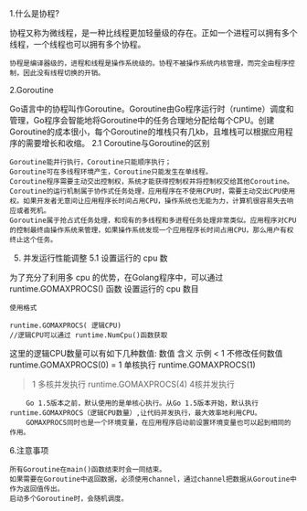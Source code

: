 1.什么是协程?

协程又称为微线程，是一种比线程更加轻量级的存在。正如一个进程可以拥有多个线程，一个线程也可以拥有多个协程。

    协程是编译器级的，进程和线程是操作系统级的。协程不被操作系统内核管理，而完全由程序控制，因此没有线程切换的开销。

2.Goroutine

Go语言中的协程叫作Goroutine。Goroutine由Go程序运行时（runtime）调度和管理，Go程序会智能地将Goroutine中的任务合理地分配给每个CPU。创建Goroutine的成本很小，每个Goroutine的堆栈只有几kb，且堆栈可以根据应用程序的需要增长和收缩。
2.1 Coroutine与Goroutine的区别

    Goroutine能并行执行，Coroutine只能顺序执行；
    Goroutine可在多线程环境产生，Coroutine只能发生在单线程。
    Coroutine程序需要主动交出控制权，系统才能获得控制权并将控制权交给其他Coroutine。
    Coroutine的运行机制属于协作式任务处理，应用程序在不使用CPU时，需要主动交出CPU使用权。如果开发者无意间让应用程序长时间占用CPU，操作系统也无能为力，计算机很容易失去响应或者死机。
    Goroutine属于抢占式任务处理，和现有的多线程和多进程任务处理非常类似。应用程序对CPU的控制最终由操作系统来管理，如果操作系统发现一个应用程序长时间占用CPU，那么用户有权终止这个任务。

5. 并发运行性能调整 5.1 设置运行的 cpu 数

为了充分了利用多 cpu 的优势，在Golang程序中，可以通过runtime.GOMAXPROCS() 函数 设置运行的 cpu 数目

    使用格式

    runtime.GOMAXPROCS( 逻辑CPU)
    //逻辑CPU可以通过 runtime.NumCpu()函数获取

这里的逻辑CPU数量可以有如下几种数值:
数值 含义 示例
< 1 不修改任何数值 runtime.GOMAXPROCS(0)
= 1 单核执行 runtime.GOMAXPROCS(1)
> 1 多核并发执行 runtime.GOMAXPROCS(4) 4核并发执行

        Go 1.5版本之前，默认使用的是单核心执行。从Go 1.5版本开始，默认执行runtime.GOMAXPROCS（逻辑CPU数量）,让代码并发执行，最大效率地利用CPU。
        GOMAXPROCS同时也是一个环境变量，在应用程序启动前设置环境变量也可以起到相同的作用。

6.注意事项

    所有Goroutine在main()函数结束时会一同结束。
    如果需要在Goroutine中返回数据，必须使用channel，通过channel把数据从Goroutine中作为返回值传出。
    启动多个Goroutine时，会随机调度。